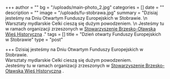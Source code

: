 +++
author = ""
bg = "/uploads/main-photo_2.jpg"
categories = []
date = ""
description = ""
image = "/uploads/fu-stobrawa.jpg"
summary = "Dzisiaj jesteśmy na Dniu Otwartym Funduszy Europejskich w Stobrawie.   \n Warsztaty mydlarskie Celki cieszą się dużym powodzeniem.   \n Jesteśmy tu w ramach organizacji zrzeszonych w [Stowarzyszenie Brzesko-Oławska Wieś Historyczna](https://www.facebook.com/Stowarzyszenie-Brzesko-O%C5%82awska-Wie%C5%9B-Historyczna-546866292057262/?__cft__\\[0\\]=AZV4t8Jn6wCSgy6qAc6UYmsMi80mHxpxYt1pqyxbdt-PhbXiKzO5lQ4hj-Xp4VbiBH9-tgDbeKT36yD1BrBxTz6pmrlk8iNVqdlHrjblfx3RkMl0SvGlyUmpnesflKQ2INKaE3RkVd263yeQ3Tx_JdOas94AMdk37z7pb_fMbXRgvHHlRoI2VF7RBf6jLZBzPeY&__tn__=kK-R) ."
tags = []
title = "Dzień otwarty  Funduszy Europejskich w Stobrawie"
type = "post"

+++
Dzisiaj jesteśmy na Dniu Otwartym Funduszy Europejskich w Stobrawie.   
 Warsztaty mydlarskie Celki cieszą się dużym powodzeniem.   
 Jesteśmy tu w ramach organizacji zrzeszonych w [Stowarzyszenie Brzesko-Oławska Wieś Historyczna](https://www.facebook.com/Stowarzyszenie-Brzesko-O%C5%82awska-Wie%C5%9B-Historyczna-546866292057262/?__cft__\[0\]=AZV4t8Jn6wCSgy6qAc6UYmsMi80mHxpxYt1pqyxbdt-PhbXiKzO5lQ4hj-Xp4VbiBH9-tgDbeKT36yD1BrBxTz6pmrlk8iNVqdlHrjblfx3RkMl0SvGlyUmpnesflKQ2INKaE3RkVd263yeQ3Tx_JdOas94AMdk37z7pb_fMbXRgvHHlRoI2VF7RBf6jLZBzPeY&__tn__=kK-R) .